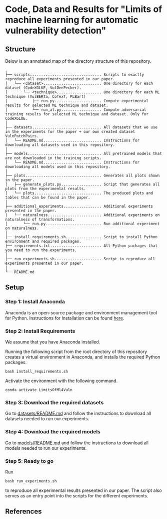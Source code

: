 # Code, Data and Results for "Limits of machine learning for automatic vulnerability detection"

## Structure

Below is an annotated map of the directory structure of this repository.

```
.
├── scripts................................ Scripts to exactly reproduce all experiments presented in our paper.
│   └── <dataset>.......................... One directory for each dataset (CodeXGLUE, VulDeePecker).
│       └── <technique>.................... One directory for each ML technique (VulBERTa, CoTexT, PLBart)
│           ├── run.py..................... Compute experimental results for selected ML technique and dataset.
│           └── run_at.py.................. Compute adversarial training results for selected ML technique and dataset. Only for CodeXGLUE.
│
├── datasets............................... All datasets that we use in the experiments for the paper + our own created dataset VulnPatchPairs.
│   └── README.md.......................... Instructions for downloading all datasets used in this repository.
│
├── models................................. All pretrained models that are not downloaded in the training scripts.
│   └── README.md.......................... Instructions for downloading all models used in this repository.
│
├── plots.................................. Generates all plots shown in the paper.
│   ├── generate_plots.py.................. Script that generates all plots from the experimental results.
│   └── plots.............................. The produced plots and tables that can be found in the paper.
│
├── additional_experiments................. Additional experiments presented in the paper.
│   └── naturalness........................ Additional experiments on naturalness of transformations.
│       └── run.py......................... Run additional experiment on naturalness.
│
├── install_requirements.sh................ Script to install Python environment and required packages.
├── requirements.txt....................... All Python packages that you need to run the experiments.
│
├── run_experiments.sh..................... Script to reproduce all experiments presented in our paper.
│
└── README.md
```

## Setup

### Step 1: Install Anaconda

Anaconda is an open-source package and environment management tool for Python. Instructions for Installation can be found [here](https://www.anaconda.com/products/distribution).

### Step 2: Install Requirements

We assume that you have Anaconda installed.

Running the following script from the root directory of this repository creates a virtual environment in Anaconda, and installs the required Python packages.

```
bash install_requirements.sh
```

Activate the environment with the following command.

```
conda activate LimitsOfMl4Vuln
```

### Step 3: Download the required datasets

Go to [datasets/README.md](https://github.com/LimitsOfML4Vuln/ICSE2024/blob/main/datasets/README.md) and follow the instructions to download all datasets needed to run our experiments.

### Step 4: Download the required models

Go to [models/README.md](https://github.com/LimitsOfML4Vuln/ICSE2024/blob/main/models/README.md) and follow the instructions to download all models needed to run our experiments.

### Step 5: Ready to go

Run

```
bash run_experiments.sh
```

to reproduce all experimental results presented in our paper. The script also serves as an entry point into the scripts for the different experiments.

## References
